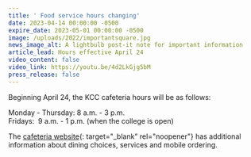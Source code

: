 ```yaml
---
title: ' Food service hours changing'
date: 2023-04-14 00:00:00 -0500
expire_date: 2023-05-01 00:00:00 -0500
image: /uploads/2022/importantsquare.jpg
news_image_alt: A lightbulb post-it note for important information
article_lead: Hours effective April 24
video_content: false
video_link: https://youtu.be/4d2LkGjg5bM
press_release: false
---
```

Beginning April 24, the KCC cafeteria hours will be as follows:

Monday - Thursday: 8 a.m. - 3 p.m.<br>Fridays:&nbsp; 9 a.m. - 1 p.m. (when the college is open)

The [cafeteria website](https://www.kcc.edu/student-resources/food-services/){: target="_blank" rel="noopener"} has additional information about dining choices, services and mobile ordering.